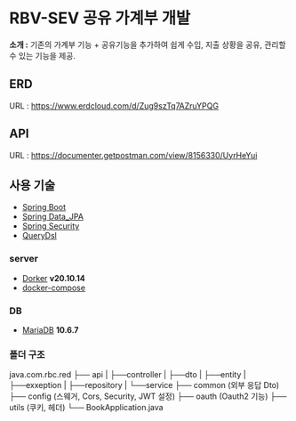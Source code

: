 # RBV-SEV 공유 가계부 개발

**소개 :** 기존의 가계부 기능 + 공유기능을 추가하여 쉽게 수입, 지출 상황을 공유, 관리할수 있는 기능을 제공.

## ERD 

URL : https://www.erdcloud.com/d/Zug9szTq7AZruYPQG

## API

URL : https://documenter.getpostman.com/view/8156330/UyrHeYui


## 사용 기술
- [Spring Boot](https://spring.io/projects/spring-boot)
- [Spring Data_JPA](https://spring.io/projects/spring-data-jpa)
- [Spring Security](https://spring.io/projects/spring-security)
- [QueryDsl](https://http://querydsl.com/)

### server
- [Dorker](https://www.docker.com/) **v20.10.14**
- [docker-compose](https://www.docker.com/) 

### DB
- [MariaDB](https://mariadb.org/) **10.6.7**

### 폴더 구조
java.com.rbc.red
├── api
|   ├──controller
|   ├──dto
|   ├──entity
|   ├──exxeption
|   ├──repository
|   └──service
├── common (외부 응답 Dto)
├── config (스웨거, Cors, Security, JWT 설정)
├── oauth (Oauth2 기능)
├── utils (쿠키, 헤더)
└── BookApplication.java

